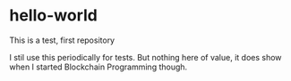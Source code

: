 # hello-world
This is a test, first repository

I stil use this periodically for tests. But nothing here of value, it does show when I started Blockchain Programming though. 
